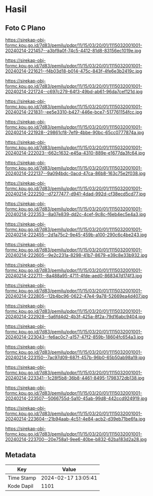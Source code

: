 # Hasil

## Foto C Plano

https://sirekap-obj-formc.kpu.go.id/7d83/pemilu/pdpr/11/15/03/20/01/1115032001001-20240214-221457--a3bf9a0f-74c5-4412-81d8-83156ec1019e.jpg

https://sirekap-obj-formc.kpu.go.id/7d83/pemilu/pdpr/11/15/03/20/01/1115032001001-20240214-221621--f4b03d18-b014-475c-843f-4fe6e3b2419c.jpg

https://sirekap-obj-formc.kpu.go.id/7d83/pemilu/pdpr/11/15/03/20/01/1115032001001-20240214-221724--c697c279-64f3-49bd-ab61-96da7cef121d.jpg

https://sirekap-obj-formc.kpu.go.id/7d83/pemilu/pdpr/11/15/03/20/01/1115032001001-20240214-221831--ee5e3310-b427-446e-bce7-517761154fcc.jpg

https://sirekap-obj-formc.kpu.go.id/7d83/pemilu/pdpr/11/15/03/20/01/1115032001001-20240214-221928--29861cf8-7ef9-4bbe-90bc-65cc0777874a.jpg

https://sirekap-obj-formc.kpu.go.id/7d83/pemilu/pdpr/11/15/03/20/01/1115032001001-20240214-222023--662c1632-e45a-4310-889e-e1677da3fc64.jpg

https://sirekap-obj-formc.kpu.go.id/7d83/pemilu/pdpr/11/15/03/20/01/1115032001001-20240214-222137--9a094bdc-0acd-47ca-86b8-163c75e2f038.jpg

https://sirekap-obj-formc.kpu.go.id/7d83/pemilu/pdpr/11/15/03/20/01/1115032001001-20240214-222250--d7277477-d941-4dad-992d-cf38ecd5cd77.jpg

https://sirekap-obj-formc.kpu.go.id/7d83/pemilu/pdpr/11/15/03/20/01/1115032001001-20240214-222353--8a07e839-dd2c-4cef-9c8c-f6eb4ec5e4a3.jpg

https://sirekap-obj-formc.kpu.go.id/7d83/pemilu/pdpr/11/15/03/20/01/1115032001001-20240214-222455--2d1a75c2-9e45-459b-a100-290c6c4be243.jpg

https://sirekap-obj-formc.kpu.go.id/7d83/pemilu/pdpr/11/15/03/20/01/1115032001001-20240214-222605--9e2c231a-8298-41b7-8679-e39c8e33b932.jpg

https://sirekap-obj-formc.kpu.go.id/7d83/pemilu/pdpr/11/15/03/20/01/1115032001001-20240214-222711--8a488a95-4711-4fde-aed0-868347d174f3.jpg

https://sirekap-obj-formc.kpu.go.id/7d83/pemilu/pdpr/11/15/03/20/01/1115032001001-20240214-222805--12b4bc96-0622-47e4-9a78-52669ea4d407.jpg

https://sirekap-obj-formc.kpu.go.id/7d83/pemilu/pdpr/11/15/03/20/01/1115032001001-20240214-222928--5a6fd4d2-4b3f-425a-8f2a-79d16abc9404.jpg

https://sirekap-obj-formc.kpu.go.id/7d83/pemilu/pdpr/11/15/03/20/01/1115032001001-20240214-223043--fe6ac0c7-a157-47f2-859b-18604fc654a3.jpg

https://sirekap-obj-formc.kpu.go.id/7d83/pemilu/pdpr/11/15/03/20/01/1115032001001-20240214-223150--7ac97d09-687f-457b-96b0-65b50ab98a19.jpg

https://sirekap-obj-formc.kpu.go.id/7d83/pemilu/pdpr/11/15/03/20/01/1115032001001-20240214-223341--1c28f5b8-36b8-4461-8495-1798372db138.jpg

https://sirekap-obj-formc.kpu.go.id/7d83/pemilu/pdpr/11/15/03/20/01/1115032001001-20240214-223507--5066755d-5a10-45ab-99d8-442ccd924919.jpg

https://sirekap-obj-formc.kpu.go.id/7d83/pemilu/pdpr/11/15/03/20/01/1115032001001-20240214-223604--21b94aab-4c51-4e84-acb2-d39eb71be6fa.jpg

https://sirekap-obj-formc.kpu.go.id/7d83/pemilu/pdpr/11/15/03/20/01/1115032001001-20240214-223700--20e758a1-9ee6-40be-b832-62ba183d2a28.jpg


## Metadata

| Key        | Value               |
| ---------- | ------------------- |
| Time Stamp | 2024-02-17 13:05:41 |
| Kode Dapil | 1101                |



